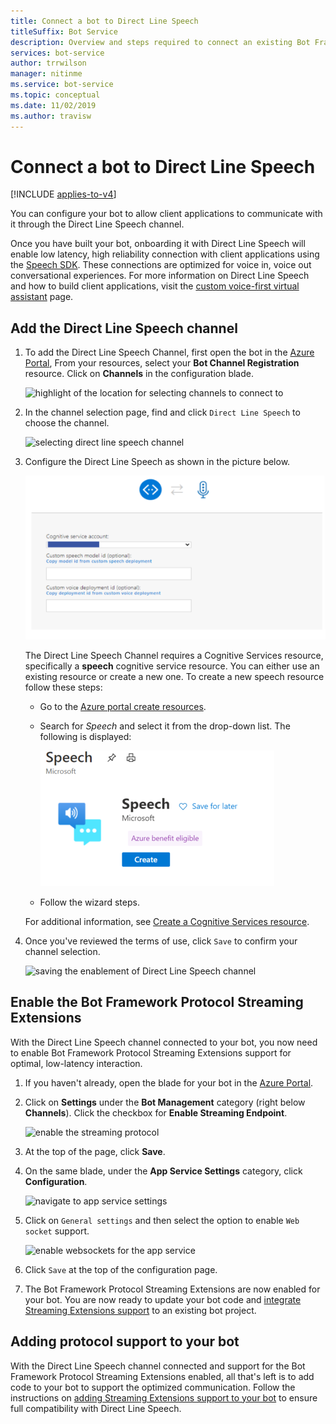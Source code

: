 ```yaml
---
title: Connect a bot to Direct Line Speech
titleSuffix: Bot Service
description: Overview and steps required to connect an existing Bot Framework bot to the Direct Line Speech channel for voice in, voice out interaction with high reliability and low latency.
services: bot-service
author: trrwilson
manager: nitinme
ms.service: bot-service
ms.topic: conceptual
ms.date: 11/02/2019
ms.author: travisw
---
```


# Connect a bot to Direct Line Speech

[!INCLUDE [applies-to-v4](includes/applies-to-v4-current.md)]

You can configure your bot to allow client applications to communicate with it through the Direct Line Speech channel.

Once you have built your bot, onboarding it with Direct Line Speech will enable low latency, high reliability connection with client applications using the [Speech SDK](https://aka.ms/speech-service-docs). These connections are optimized for voice in, voice out conversational experiences. For more information on Direct Line Speech and how to build client applications, visit the [custom voice-first virtual assistant](https://aka.ms/cognitive-services-voice-assistants) page.

## Add the Direct Line Speech channel

1. To add the Direct Line Speech Channel, first open the bot in the [Azure Portal](https://portal.azure.com), From your resources, select your **Bot Channel Registration** resource. Click on **Channels** in the configuration blade.

    ![highlight of the location for selecting channels to connect to](media/voice-first-virtual-assistants/bot-service-channel-directlinespeech-selectchannel.png "selecting channels")

1. In the channel selection page, find and click `Direct Line Speech` to choose the channel.

    ![selecting direct line speech channel](media/voice-first-virtual-assistants/bot-service-channel-directlinespeech-connectspeechchannel.png "connecting Direct Line Speech")

1. Configure the Direct Line Speech as shown in the picture below.

    ![configuring direct line speech channel](media/voice-first-virtual-assistants/bot-service-channel-directlinespeech-cognitivesericesaccount-selection.png "selecting Cognitive Services resource")

    The Direct Line Speech Channel requires a Cognitive Services resource, specifically a **speech** cognitive service resource. You can either use an existing resource or create a new one. To create a new speech resource follow these steps:

    - Go to the [Azure portal create resources](https://ms.portal.azure.com/#create/hub).
    - Search for *Speech* and select it from the drop-down list. The following is displayed:

        ![create speech cognitive resource](media/voice-first-virtual-assistants/create-speech-cognitive-resource.PNG "Create speech cognitive resource")

    - Follow the wizard steps.

    For additional information, see [Create a Cognitive Services resource](https://docs.microsoft.com/azure/cognitive-services/cognitive-services-apis-create-account).

1. Once you've reviewed the terms of use, click `Save` to confirm your channel selection.

    ![saving the enablement of Direct Line Speech channel](media/voice-first-virtual-assistants/bot-service-channel-directlinespeech-savechannel.png "Save the channel configuration")

## Enable the Bot Framework Protocol Streaming Extensions

With the Direct Line Speech channel connected to your bot, you now need to enable Bot Framework Protocol Streaming Extensions support for optimal, low-latency interaction.

1. If you haven't already, open the blade for your bot in the [Azure Portal](https://portal.azure.com).

1. Click on **Settings** under the **Bot Management** category (right below **Channels**). Click the checkbox for **Enable Streaming Endpoint**.

    ![enable the streaming protocol](media/voice-first-virtual-assistants/bot-service-channel-directlinespeech-enablestreamingsupport.png "enable streaming extension support")

1. At the top of the page, click **Save**.

1. On the same blade, under the **App Service Settings** category, click **Configuration**.

    ![navigate to app service settings](media/voice-first-virtual-assistants/bot-service-channel-directlinespeech-configureappservice.png "configure the app service")

1. Click on `General settings` and then select the option to enable `Web socket` support.

    ![enable websockets for the app service](media/voice-first-virtual-assistants/bot-service-channel-directlinespeech-enablewebsockets.png "enable websockets")

1. Click `Save` at the top of the configuration page.

1. The Bot Framework Protocol Streaming Extensions are now enabled for your bot. You are now ready to update your bot code and [integrate Streaming Extensions support](https://aka.ms/botframework/addstreamingprotocolsupport) to an existing bot project.

## Adding protocol support to your bot

With the Direct Line Speech channel connected and support for the Bot Framework Protocol Streaming Extensions enabled, all that's left is to add code to your bot to support the optimized communication. Follow the instructions on [adding Streaming Extensions support to your bot](https://aka.ms/botframework/addstreamingprotocolsupport) to ensure full compatibility with Direct Line Speech.


